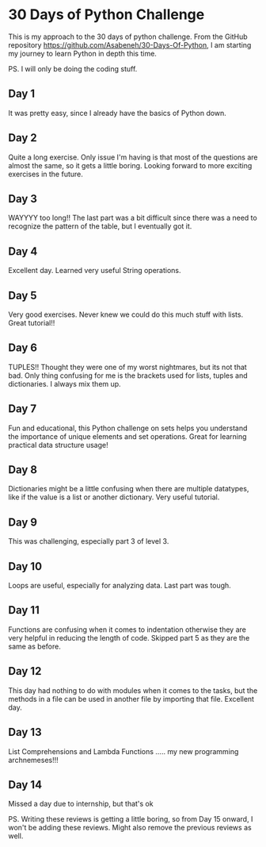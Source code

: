 # 30 Days of Python Challenge
This is my approach to the 30 days of python challenge. From the GitHub repository https://github.com/Asabeneh/30-Days-Of-Python, I am starting my journey to learn Python in depth this time.

PS. I will only be doing the coding stuff.

## Day 1
It was pretty easy, since I already have the basics of Python down.

## Day 2
Quite a long exercise. Only issue I'm having is that most of the questions are almost the same, so it gets a little boring. Looking forward to more exciting exercises in the future.

## Day 3
WAYYYY too long!! The last part was a bit difficult since there was a need to recognize the pattern of the table, but I eventually got it.

## Day 4
Excellent day. Learned very useful String operations.

## Day 5
Very good exercises. Never knew we could do this much stuff with lists. Great tutorial!!

## Day 6
TUPLES!! Thought they were one of my worst nightmares, but its not that bad. Only thing confusing for me is the brackets used for lists, tuples and dictionaries. I always mix them up.

## Day 7
Fun and educational, this Python challenge on sets helps you understand the importance of unique elements and set operations. Great for learning practical data structure usage!

## Day 8
Dictionaries might be a little confusing when there are multiple datatypes, like if the value is a list or another dictionary. Very useful tutorial.

## Day 9
This was challenging, especially part 3 of level 3.

## Day 10
Loops are useful, especially for analyzing data. Last part was tough.

## Day 11
Functions are confusing when it comes to indentation otherwise they are very helpful in reducing the length of code. Skipped part 5 as they are the same as before.

## Day 12
This day had nothing to do with modules when it comes to the tasks, but the methods in a file can be used in another file by importing that file. Excellent day.

## Day 13
List Comprehensions and Lambda Functions ..... my new programming archnemeses!!!

## Day 14
Missed a day due to internship, but that's ok

PS. Writing these reviews is getting a little boring, so from Day 15 onward, I won't be adding these reviews. Might also remove the previous reviews as well.